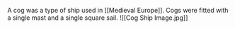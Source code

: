 A cog was a type of ship used in [[Medieval Europe]]. Cogs were fitted with a single mast and a single square sail.
![[Cog Ship Image.jpg]]